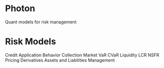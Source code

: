 # Photon
Quant models for risk management

# Risk Models
Credit
  Application
  Behavior
  Collection
Market
  VaR
  CVaR
Liquidity
  LCR
  NSFR
Pricing
  Derivatives
Assets and Liabilities Management
